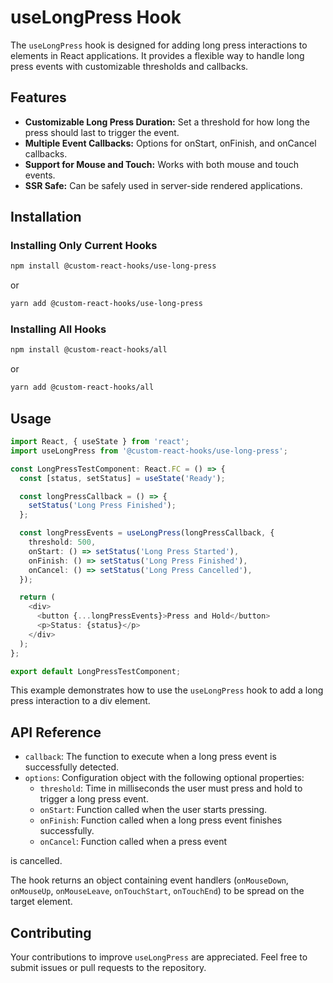 # useLongPress Hook

The `useLongPress` hook is designed for adding long press interactions to elements in React applications. It provides a flexible way to handle long press events with customizable thresholds and callbacks.

## Features

- **Customizable Long Press Duration:** Set a threshold for how long the press should last to trigger the event.
- **Multiple Event Callbacks:** Options for onStart, onFinish, and onCancel callbacks.
- **Support for Mouse and Touch:** Works with both mouse and touch events.
- **SSR Safe:** Can be safely used in server-side rendered applications.

## Installation

### Installing Only Current Hooks

```bash
npm install @custom-react-hooks/use-long-press
```

or

```bash
yarn add @custom-react-hooks/use-long-press
```

### Installing All Hooks

```sh
npm install @custom-react-hooks/all
```

or

```sh
yarn add @custom-react-hooks/all
```

## Usage

```typescript
import React, { useState } from 'react';
import useLongPress from '@custom-react-hooks/use-long-press';

const LongPressTestComponent: React.FC = () => {
  const [status, setStatus] = useState('Ready');

  const longPressCallback = () => {
    setStatus('Long Press Finished');
  };

  const longPressEvents = useLongPress(longPressCallback, {
    threshold: 500,
    onStart: () => setStatus('Long Press Started'),
    onFinish: () => setStatus('Long Press Finished'),
    onCancel: () => setStatus('Long Press Cancelled'),
  });

  return (
    <div>
      <button {...longPressEvents}>Press and Hold</button>
      <p>Status: {status}</p>
    </div>
  );
};

export default LongPressTestComponent;

```

This example demonstrates how to use the `useLongPress` hook to add a long press interaction to a div element.

## API Reference

- `callback`: The function to execute when a long press event is successfully detected.
- `options`: Configuration object with the following optional properties:
  - `threshold`: Time in milliseconds the user must press and hold to trigger a long press event.
  - `onStart`: Function called when the user starts pressing.
  - `onFinish`: Function called when a long press event finishes successfully.
  - `onCancel`: Function called when a press event

 is cancelled.

The hook returns an object containing event handlers (`onMouseDown`, `onMouseUp`, `onMouseLeave`, `onTouchStart`, `onTouchEnd`) to be spread on the target element.

## Contributing

Your contributions to improve `useLongPress` are appreciated. Feel free to submit issues or pull requests to the repository.
